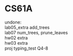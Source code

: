 # CS61A
undone:  
lab05_extra add_trees  
lab07 num_trees, prune_leaves  
hw02 extra  
hw03 extra  
proj typing_test Q4-8  

